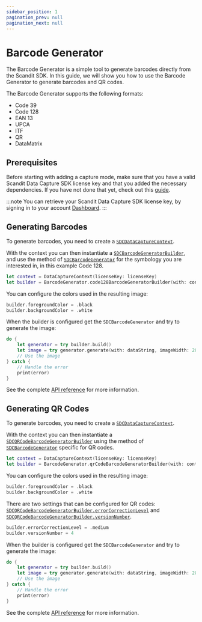 ```yaml
---
sidebar_position: 1
pagination_prev: null
pagination_next: null
---
```


# Barcode Generator

The Barcode Generator is a simple tool to generate barcodes directly from the Scandit SDK. In this guide, we will show you how to use the Barcode Generator to generate barcodes and QR codes. 

The Barcode Generator supports the following formats:

* Code 39
* Code 128
* EAN 13
* UPCA
* ITF
* QR
* DataMatrix

## Prerequisites

Before starting with adding a capture mode, make sure that you have a valid Scandit Data Capture SDK license key and that you added the necessary dependencies. If you have not done that yet, check out this [guide](/sdks/ios/add-sdk.md).

:::note
You can retrieve your Scandit Data Capture SDK license key, by signing in to your account [Dashboard](https://ssl.scandit.com/dashboard/sign-in).
:::

## Generating Barcodes

To generate barcodes, you need to create a [`SDCDataCaptureContext`](https://docs.scandit.com/data-capture-sdk/ios/core/api/data-capture-context.html#class-scandit.datacapture.core.DataCaptureContext). 

With the context you can then instantiate a [`SDCBarcodeGeneratorBuilder`](https://docs.scandit.com/data-capture-sdk/ios/barcode-capture/api/barcode-generator-builder.html#class-scandit.datacapture.barcode.generator.BarcodeGeneratorBuilder), and use the method of [`SDCBarcodeGenerator`](https://docs.scandit.com/data-capture-sdk/ios/barcode-capture/api/barcode-generator.html#class-scandit.datacapture.barcode.generator.BarcodeGenerator) for the symbology you are interested in, in this example Code 128.

```swift
let context = DataCaptureContext(licenseKey: licenseKey)
let builder = BarcodeGenerator.code128BarcodeGeneratorBuilder(with: context)
```

You can configure the colors used in the resulting image:

```swift
builder.foregroundColor = .black
builder.backgroundColor = .white
```

When the builder is configured get the `SDCBarcodeGenerator` and try to generate the image:

```swift
do {
    let generator = try builder.build()
    let image = try generator.generate(with: dataString, imageWidth: 200.0)
    // Use the image
} catch {
    // Handle the error
    print(error)
}
```

See the complete [API reference](https://docs.scandit.com/data-capture-sdk/ios/barcode-capture/api/barcode-generator.html) for more information.

## Generating QR Codes

To generate barcodes, you need to create a [`SDCDataCaptureContext`](https://docs.scandit.com/data-capture-sdk/ios/core/api/data-capture-context.html#class-scandit.datacapture.core.DataCaptureContext). 

With the context you can then instantiate a [`SDCQRCodeBarcodeGeneratorBuilder`](https://docs.scandit.com/data-capture-sdk/ios/barcode-capture/api/barcode-generator-builder.html#class-scandit.datacapture.barcode.generator.QrCodeBarcodeGeneratorBuilder) using the method of [`SDCBarcodeGenerator`](https://docs.scandit.com/data-capture-sdk/ios/barcode-capture/api/barcode-generator.html#class-scandit.datacapture.barcode.generator.BarcodeGenerator) specific for QR codes.

```swift
let context = DataCaptureContext(licenseKey: licenseKey)
let builder = BarcodeGenerator.qrCodeBarcodeGeneratorBuilder(with: context)
```

You can configure the colors used in the resulting image:

```swift
builder.foregroundColor = .black
builder.backgroundColor = .white
```

There are two settings that can be configured for QR codes: [`SDCQRCodeBarcodeGeneratorBuilder.errorCorrectionLevel`](https://docs.scandit.com/data-capture-sdk/ios/barcode-capture/api/barcode-generator-builder.html#method-scandit.datacapture.barcode.generator.QrCodeBarcodeGeneratorBuilder.WithErrorCorrectionLevel) and [`SDCQRCodeBarcodeGeneratorBuilder.versionNumber`](https://docs.scandit.com/data-capture-sdk/ios/barcode-capture/api/barcode-generator-builder.html#method-scandit.datacapture.barcode.generator.QrCodeBarcodeGeneratorBuilder.WithVersionNumber).

```swift
builder.errorCorrectionLevel = .medium
builder.versionNumber = 4
```

When the builder is configured get the `SDCBarcodeGenerator` and try to generate the image:

```swift
do {
    let generator = try builder.build()
    let image = try generator.generate(with: dataString, imageWidth: 200.0)
    // Use the image
} catch {
    // Handle the error
    print(error)
}
```

See the complete [API reference](https://docs.scandit.com/data-capture-sdk/ios/barcode-capture/api/barcode-generator.html) for more information.